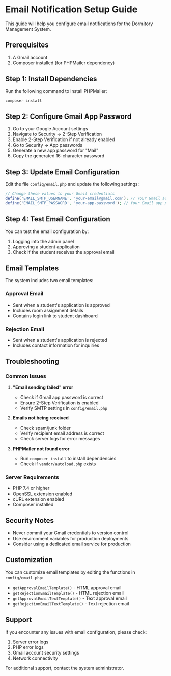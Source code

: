 # Email Notification Setup Guide

This guide will help you configure email notifications for the Dormitory Management System.

## Prerequisites

1. A Gmail account
2. Composer installed (for PHPMailer dependency)

## Step 1: Install Dependencies

Run the following command to install PHPMailer:

```bash
composer install
```

## Step 2: Configure Gmail App Password

1. Go to your Google Account settings
2. Navigate to Security → 2-Step Verification
3. Enable 2-Step Verification if not already enabled
4. Go to Security → App passwords
5. Generate a new app password for "Mail"
6. Copy the generated 16-character password

## Step 3: Update Email Configuration

Edit the file `config/email.php` and update the following settings:

```php
// Change these values to your Gmail credentials
define('EMAIL_SMTP_USERNAME', 'your-email@gmail.com'); // Your Gmail address
define('EMAIL_SMTP_PASSWORD', 'your-app-password'); // Your Gmail app password
```

## Step 4: Test Email Configuration

You can test the email configuration by:

1. Logging into the admin panel
2. Approving a student application
3. Check if the student receives the approval email

## Email Templates

The system includes two email templates:

### Approval Email
- Sent when a student's application is approved
- Includes room assignment details
- Contains login link to student dashboard

### Rejection Email
- Sent when a student's application is rejected
- Includes contact information for inquiries

## Troubleshooting

### Common Issues

1. **"Email sending failed" error**
   - Check if Gmail app password is correct
   - Ensure 2-Step Verification is enabled
   - Verify SMTP settings in `config/email.php`

2. **Emails not being received**
   - Check spam/junk folder
   - Verify recipient email address is correct
   - Check server logs for error messages

3. **PHPMailer not found error**
   - Run `composer install` to install dependencies
   - Check if `vendor/autoload.php` exists

### Server Requirements

- PHP 7.4 or higher
- OpenSSL extension enabled
- cURL extension enabled
- Composer installed

## Security Notes

- Never commit your Gmail credentials to version control
- Use environment variables for production deployments
- Consider using a dedicated email service for production

## Customization

You can customize email templates by editing the functions in `config/email.php`:

- `getApprovalEmailTemplate()` - HTML approval email
- `getRejectionEmailTemplate()` - HTML rejection email
- `getApprovalEmailTextTemplate()` - Text approval email
- `getRejectionEmailTextTemplate()` - Text rejection email

## Support

If you encounter any issues with email configuration, please check:

1. Server error logs
2. PHP error logs
3. Gmail account security settings
4. Network connectivity

For additional support, contact the system administrator.
